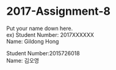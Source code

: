# 2017-Assignment-8

Put your name down here.  
ex) Student Number: 2017XXXXXX  
Name: Gildong Hong

Student Number:2015726018  
Name: 김오영
